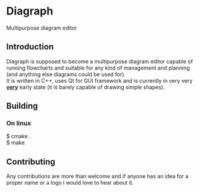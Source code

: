 # Diagraph
Multipurpose diagram editor

## Introduction
Diagraph is supposed to become a multipurpose diagram editor capable of running flowcharts and suitable for any kind of management and planning (and anything else diagrams could be used for).  
It is written in C++, uses Qt for GUI framework and is currently in very very <u><b>very</b></u> early state (it is barely capable of drawing simple shapes).  

## Building  
### On linux  
  $ cmake .  
  $ make  

## Contributing  
Any contributions are more than welcome and if anyone has an idea for a proper name or a logo I would love to hear about it.  
